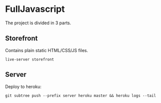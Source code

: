 # FullJavascript

The project is divided in 3 parts.

## Storefront

Contains plain static HTML/CSS/JS files.

```
live-server storefront
```

## Server

Deploy to heroku:

```
git subtree push --prefix server heroku master && heroku logs --tail
```